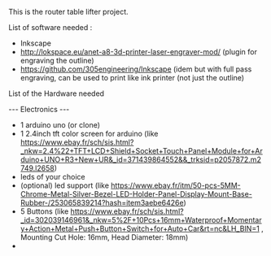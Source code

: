 This is the router table lifter project.

List of software needed :
- Inkscape
- http://lokspace.eu/anet-a8-3d-printer-laser-engraver-mod/ (plugin for engraving the outline)
- https://github.com/305engineering/Inkscape (idem but with full pass engraving, can be used to print like ink printer (not just the outline)


List of the Hardware needed

--- Electronics ---
- 1 arduino uno (or clone)
- 1 2.4inch  tft color screen for arduino (like https://www.ebay.fr/sch/sis.html?_nkw=2.4%22+TFT+LCD+Shield+Socket+Touch+Panel+Module+for+Arduino+UNO+R3+New+UR&_id=371439864552&&_trksid=p2057872.m2749.l2658)
- leds of your choice
- (optional) led support (like https://www.ebay.fr/itm/50-pcs-5MM-Chrome-Metal-Silver-Bezel-LED-Holder-Panel-Display-Mount-Base-Rubber-/253065839214?hash=item3aebe6426e)
- 5 Buttons (like https://www.ebay.fr/sch/sis.html?_id=302039146961&_nkw=5%2F+10Pcs+16mm+Waterproof+Momentary+Action+Metal+Push+Button+Switch+for+Auto+Car&rt=nc&LH_BIN=1 , Mounting Cut Hole: 16mm, Head Diameter: 18mm)
- 
